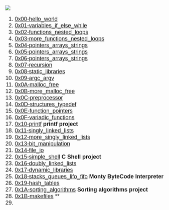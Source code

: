 ![](https://github.com/manonaSamir/manonaSamir/blob/main/mennaprofile.png)
<html><head><style>body {
   font-size:18px;
  font-family: Tahoma, sans-serif;
}
</style></head><body><ol>
<li><a href="https://github.com/manonaSamir/alx-low_level_programming/tree/main/0x00-hello_world">0x00-hello_world</a></li>
<li><a href="https://github.com/manonaSamir/alx-low_level_programming/tree/main/0x01-variables_if_else_while">0x01-variables_if_else_while</a></li>
<li><a href="https://github.com/manonaSamir/alx-low_level_programming/tree/main/0x02-functions_nested_loops">0x02-functions_nested_loops</a></li>
<li><a href="https://github.com/manonaSamir/alx-low_level_programming/tree/main/0x03-more_functions_nested_loops">0x03-more_functions_nested_loops</a></li>
<li><a href="https://github.com/manonaSamir/alx-low_level_programming/tree/main/0x04-pointers_arrays_strings">0x04-pointers_arrays_strings</a></li>
<li><a href="https://github.com/manonaSamir/alx-low_level_programming/tree/main/0x05-pointers_arrays_strings">0x05-pointers_arrays_strings</a></li>
<li><a href="https://github.com/manonaSamir/alx-low_level_programming/tree/main/0x06-pointers_arrays_strings">0x06-pointers_arrays_strings</a></li>
<li><a href="https://github.com/manonaSamir/alx-low_level_programming/tree/main/0x07-recursion">0x07-recursion</a></li>
<li><a href="https://github.com/manonaSamir/alx-low_level_programming/tree/main/0x08-static_libraries">0x08-static_libraries</a></li>
<li><a href="https://github.com/manonaSamir/alx-low_level_programming/tree/main/0x09-argc_argv">0x09-argc_argv</a></li>
<li><a href="https://github.com/manonaSamir/alx-low_level_programming/tree/main/0x0A-malloc_free">0x0A-malloc_free</a></li>
<li><a href="https://github.com/manonaSamir/alx-low_level_programming/tree/main/0x0B-more_malloc_free">0x0B-more_malloc_free</a></li>
<li><a href="https://github.com/manonaSamir/alx-low_level_programming/tree/main/0x0C-preprocessor">0x0C-preprocessor</a></li>
<li><a href="https://github.com/manonaSamir/alx-low_level_programming/tree/main/0x0D-structures_typedef">0x0D-structures_typedef</a></li>
<li><a href="https://github.com/manonaSamir/alx-low_level_programming/tree/main/0x0E-function_pointers">0x0E-function_pointers</a></li>
<li><a href="https://github.com/manonaSamir/alx-low_level_programming/tree/main/0x0F-variadic_functions">0x0F-variadic_functions</a></li>
<li><a href="https://github.com/manonaSamir/printf">0x10-printf</a> <strong> printf project </strong></li>
<li><a href="https://github.com/manonaSamir/alx-low_level_programming/tree/main/0x11-singly_linked_lists">0x11-singly_linked_lists</a></li>
<li><a href="https://github.com/manonaSamir/alx-low_level_programming/tree/main/0x12-more_singly_linked_lists">0x12-more_singly_linked_lists</a></li>
<li><a href="https://github.com/manonaSamir/alx-low_level_programming/tree/main/0x13-bit_manipulation">0x13-bit_manipulation</a></li>
<li><a href="https://github.com/manonaSamir/alx-low_level_programming/tree/main/0x14-file_io">0x14-file_io</a></li>
<li><a href="https://github.com/manonaSamir/simple_shell">0x15-simple_shell</a> <strong> C Shell project </strong></li>
<li><a href="https://github.com/manonaSamir/0x16-doubly_linked_lists">0x16-doubly_linked_lists</a></li>
<li><a href="https://github.com/manonaSamir/0x17-dynamic_libraries">0x17-dynamic_libraries</a></li>
<li><a href="https://github.com/ibeckermayer/monty">0x18-stacks_queues_lifo_fifo</a> <strong> Monty ByteCode Interpreter </strong></li>
<li><a href="https://github.com/manonaSamir/0x19-hash_tables">0x19-hash_tables</a></li>
<li><a href="https://github.com/manonaSamir/0x1A-sorting_algorithms">0x1A-sorting_algorithms</a> <strong> Sorting algorithms project </strong></li>
<li><a href="https://github.com/manonaSamir/0x1B-makefiles">0x1B-makefiles</a> **</li>
<li></li>
</ol>
</body></html>
